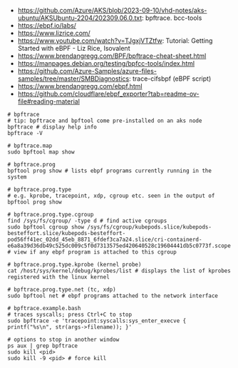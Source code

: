 

- https://github.com/Azure/AKS/blob/2023-09-10/vhd-notes/aks-ubuntu/AKSUbuntu-2204/202309.06.0.txt: bpftrace. bcc-tools
- https://ebpf.io/labs/
- https://www.lizrice.com/
- https://www.youtube.com/watch?v=TJgxjVTZtfw: Tutorial: Getting Started with eBPF - Liz Rice, Isovalent
- https://www.brendangregg.com/BPF/bpftrace-cheat-sheet.html
- https://manpages.debian.org/testing/bpfcc-tools/index.html
- https://github.com/Azure-Samples/azure-files-samples/tree/master/SMBDiagnostics: trace-cifsbpf (eBPF script)
- https://www.brendangregg.com/ebpf.html
- https://github.com/cloudflare/ebpf_exporter?tab=readme-ov-file#reading-material

```
# bpftrace
# tip: bpftrace and bpftool come pre-installed on an aks node
bpftrace # display help info
bpftrace -V

# bpftrace.map
sudo bpftool map show

# bpftrace.prog
bpftool prog show # lists ebpf programs currently running in the system

# bpftrace.prog.type
# e.g. kprobe, tracepoint, xdp, cgroup etc. seen in the output of bpftool prog show

# bpftrace.prog.type.cgroup
find /sys/fs/cgroup/ -type d # find active cgroups
sudo bpftool cgroup show /sys/fs/cgroup/kubepods.slice/kubepods-besteffort.slice/kubepods-besteffort-pod56ff41ec_02dd_45eb_8871_6fdef3ca7a24.slice/cri-containerd-e6a8a39d36db49c525dc009c5f0d7313575ed420640528c19604441db5c0773f.scope # view if any ebpf program is attached to this cgroup

# bpftrace.prog.type.kprobe (kernel probe)
cat /host/sys/kernel/debug/kprobes/list # displays the list of kprobes registered with the linux kernel

# bpftrace.prog.type.net (tc, xdp)
sudo bpftool net # ebpf programs attached to the network interface
```

```
# bpftrace.example.bash
# traces syscalls; press Ctrl+C to stop
sudo bpftrace -e 'tracepoint:syscalls:sys_enter_execve { printf("%s\n", str(args->filename)); }'

# options to stop in another window
ps aux | grep bpftrace
sudo kill <pid>
sudo kill -9 <pid> # force kill
```
